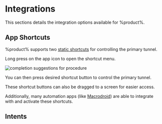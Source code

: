# Integrations

This sections details the integration options available for %product%.

## App Shortcuts

%product% supports two [static shortcuts](https://developer.android.com/develop/ui/views/launch/shortcuts/creating-shortcuts#static) for 
controlling the <tooltip term="primary tunnel">primary tunnel</tooltip>. 

<procedure title="Using shortcuts" id="inject-a-procedure">
    <step>
        <p>Long press on the app icon to open the shortcut menu.</p>
        <img src="static-shortcuts.png" alt="completion suggestions for procedure" border-effect="line"/>
    </step>
    <step>
        <p>You can then press desired shortcut button to control the primary tunnel. </p>
    </step>
</procedure>

These shortcut buttons can also be dragged to a screen for easier access. 

Additionally, many automation apps (like [Macrodroid](https://www.macrodroid.com/)) are able to integrate with and activate these shortcuts.



## Intents


